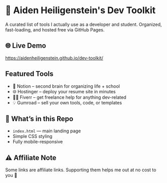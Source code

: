 # 🔧 Aiden Heiligenstein's Dev Toolkit

A curated list of tools I actually use as a developer and student. Organized, fast-loading, and hosted free via GitHub Pages.

## 🌐 Live Demo
https://aidenheiligenstein.github.io/dev-toolkit/

## Featured Tools
- 🧠 Notion – second brain for organizing life + school
- 🌐 Hostinger – deploy your resume site in minutes
- 👨‍💻 Fiverr – get freelance help for anything dev-related
- 💡 Gumroad – sell your own tools, code, or templates

## 📂 What’s in this Repo
- `index.html` — main landing page
- Simple CSS styling
- Fully mobile-responsive

## ⚠️ Affiliate Note
Some links are affiliate links. Supporting them helps me out at no cost to you 🙌

